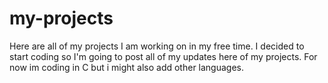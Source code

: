 # my-projects
Here are all of my projects I am working on in my free time.
I decided to start coding so I'm going to post all of my updates here of my projects.
For now im coding in C but i might also add other languages.
